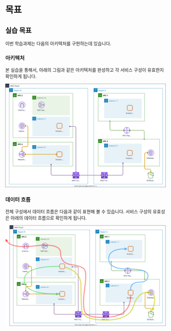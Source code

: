 # 목표

## 실습 목표

이번 학습과제는 다음의 아키텍처를 구현하는데 있습니다.

### 아키텍처

본 실습을 통해서, 아래의 그림과 같은 아키텍처를 완성하고 각 서비스 구성이 유효한지 확인하게 됩니다.

![target architecture](../images/networking/objective.svg)

### 데이터 흐름

전체 구성에서 데이터 흐름은 다음과 같이 표현해 볼 수 있습니다. 서비스 구성의 유효성은
아래의 데이터 흐름으로 확인하게 됩니다.

![target architecture](../images/networking/objective-flow.svg)
